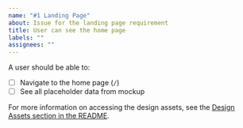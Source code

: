 ```yaml
---
name: "#1 Landing Page"
about: Issue for the landing page requirement
title: User can see the home page
labels: ""
assignees: ""
---
```


A user should be able to:

- [ ] Navigate to the home page (`/`)
- [ ] See all placeholder data from mockup

For more information on accessing the design assets, see the [Design Assets section in the README](https://github.com/OpenClassrooms-Student-Center/Project-10-Bank-API#design-assets).
